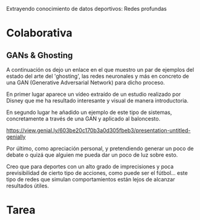 Extrayendo conocimiento de datos deportivos: Redes profundas

# Colaborativa

## GANs & Ghosting

A continuación os dejo un enlace en el que muestro un par de ejemplos del estado del arte del 'ghosting', las redes neuronales y más en concreto de una GAN (Generative Adversarial Network) para dicho proceso.

 

En primer lugar aparece un vídeo extraído de un estudio realizado por Disney que me ha resultado interesante y visual de manera introductoria.

En segundo lugar he añadido un ejemplo de este tipo de sistemas, concretamente a través de una GAN y aplicado al baloncesto.

https://view.genial.ly/603be20c170b3a0d305fbeb3/presentation-untitled-genially

 

Por último, como apreciación personal, y pretendiendo generar un poco de debate o quizá que alguien me pueda dar un poco de luz sobre esto.

Creo que para deportes con un alto grado de imprecisiones y poca previsibilidad de cierto tipo de acciones, como puede ser el fútbol... este tipo de redes que simulan comportamientos están lejos de alcanzar resultados útiles.

 
# Tarea

